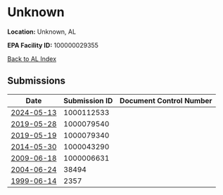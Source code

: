 # Unknown

**Location:** Unknown, AL

**EPA Facility ID:** 100000029355

[Back to AL Index](../../index.md)

## Submissions

| Date | Submission ID | Document Control Number |
|------|--------------|-------------------------|
| [2024-05-13](submissions/1000112533.md) | 1000112533 |  |
| [2019-05-28](submissions/1000079540.md) | 1000079540 |  |
| [2019-05-19](submissions/1000079340.md) | 1000079340 |  |
| [2014-05-30](submissions/1000043290.md) | 1000043290 |  |
| [2009-06-18](submissions/1000006631.md) | 1000006631 |  |
| [2004-06-24](submissions/38494.md) | 38494 |  |
| [1999-06-14](submissions/2357.md) | 2357 |  |
